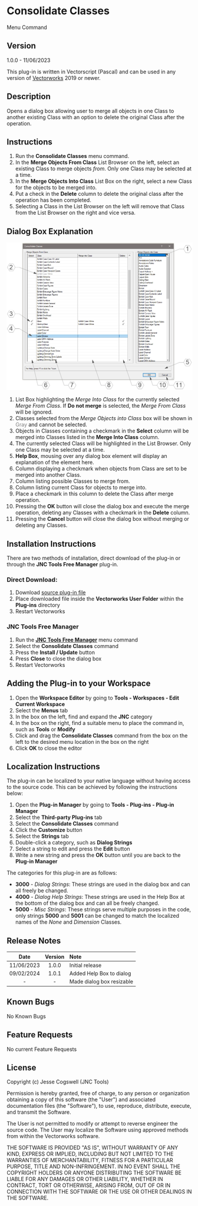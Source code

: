 # Consolidate Classes

Menu Command

## Version

1.0.0 - 11/06/2023

This plug-in is written in Vectorscript (Pascal) and can be used in any version of [Vectorworks](https://www.vectorworks.net/) 2019 or newer.

## Description

Opens a dialog box allowing user to merge all objects in one Class to another existing Class with an option to delete the original Class after the operation.

## Instructions

1. Run the **Consolidate Classes** menu command.
2. In the **Merge Objects From Class** List Browser on the left, select an existing Class to merge objects *from*. Only one Class may be selected at a time.
3. In the **Merge Objects Into Class** List Box on the right, select a new Class for the objects to be merged into.
4. Put a check in the **Delete** column to delete the original class after the operation has been completed.
5. Selecting a Class in the List Browser on the left will remove that Class from the List Browser on the right and vice versa.

## Dialog Box Explanation

![Dialog Box Example](images/dialog-box-example.jpg)

1. List Box highlighting the *Merge Into Class* for the currently selected *Merge From Class*. If **Do not merge** is selected, the *Merge From Class* will be ignored.
2. Classes selected from the *Merge Objects into Class* box will be shown in <span style="color:Gray">Gray</span> and cannot be selected.
3. Objects in Classes containing a checkmark in the **Select** column will be merged into Classes listed in the **Merge Into Class** column.
4. The currently selected Class will be highlighted in the List Browser. Only one Class may be selected at a time.
5. **Help Box**, mousing over any dialog box element will display an explanation of the element here.
6. Column displaying a checkmark when objects from Class are set to be merged into another Class.
7. Column listing possible Classes to merge from.
8. Column listing current Class for objects to merge into.
9. Place a checkmark in this column to delete the Class after merge operation.
10. Pressing the **OK** button will close the dialog box and execute the merge operation, deleting any Classes with a checkmark in the **Delete** column.
11. Pressing the **Cancel** button will close the dialog box without merging or deleting any Classes.

## Installation Instructions

There are two methods of installation, direct download of the plug-in or through the **JNC Tools Free Manager** plug-in.

### Direct Download:

1. Download [source plug-in file](Consolidate%20Classes.vsm)
2. Place downloaded file inside the **Vectorworks User Folder** within the **Plug-ins** directory
3. Restart Vectorworks

### JNC Tools Free Manager

1. Run the [**JNC Tools Free Manager**](https://jncogs.github.io/JNC-Tools-Manager-Free/) menu command
2. Select the **Consolidate Classes** command
3. Press the **Install / Update** button
4. Press **Close** to close the dialog box
5. Restart Vectorworks

## Adding the Plug-in to your Workspace

1. Open the **Workspace Editor** by going to **Tools - Workspaces - Edit Current Workspace**
2. Select the **Menus** tab
3. In the box on the left, find and expand the **JNC** category
4. In the box on the right, find a suitable menu to place the command in, such as **Tools** or **Modify**
5. Click and drag the **Consolidate Classes** command from the box on the left to the desired menu location in the box on the right
6. Click **OK** to close the editor

## Localization Instructions

The plug-in can be localized to your native language without having access to the source code.  This can be achieved by following the instructions below:

1. Open the **Plug-in Manager** by going to **Tools - Plug-ins - Plug-in Manager**
2. Select the **Third-party Plug-ins** tab
3. Select the **Consolidate Classes** command
4. Click the **Customize** button
5. Select the **Strings** tab
6. Double-click a category, such as **Dialog Strings**
7. Select a string to edit and press the **Edit** button
8. Write a new string and press the **OK** button until you are back to the **Plug-in Manager**

The categories for this plug-in are as follows:

- **3000** - *Dialog Strings*: These strings are used in the dialog box and can all freely be changed.
- **4000** - *Dialog Help Strings*: These strings are used in the Help Box at the bottom of the dialog box and can all be freely changed.
- **5000** - *Misc Strings*: These strings serve multiple purposes in the code, only strings **5000** and **5001** can be changed to match the localized names of the *None* and *Dimension* Classes.

## Release Notes

| Date | Version | Note |
| :---: | :---: | :--- |
| 11/06/2023 | 1.0.0 | Initial release |
| 09/02/2024 | 1.0.1 | Added Help Box to dialog |
| - | - | Made dialog box resizable |

## Known Bugs

No Known Bugs

## Feature Requests

No current Feature Requests

## License

Copyright (c) Jesse Cogswell (JNC Tools)

Permission is hereby granted, free of charge, to any person or organization
obtaining a copy of this software (the "User") and associated documentation files (the "Software"),
to use, reproduce, distribute, execute, and transmit the Software.

The User is not permitted to modify or attempt to reverse engineer the source code.  The User may
localize the Software using approved methods from within the Vectorworks software.

THE SOFTWARE IS PROVIDED "AS IS", WITHOUT WARRANTY OF ANY KIND, EXPRESS OR
IMPLIED, INCLUDING BUT NOT LIMITED TO THE WARRANTIES OF MERCHANTABILITY,
FITNESS FOR A PARTICULAR PURPOSE, TITLE AND NON-INFRINGEMENT. IN NO EVENT
SHALL THE COPYRIGHT HOLDERS OR ANYONE DISTRIBUTING THE SOFTWARE BE LIABLE
FOR ANY DAMAGES OR OTHER LIABILITY, WHETHER IN CONTRACT, TORT OR OTHERWISE,
ARISING FROM, OUT OF OR IN CONNECTION WITH THE SOFTWARE OR THE USE OR OTHER
DEALINGS IN THE SOFTWARE.